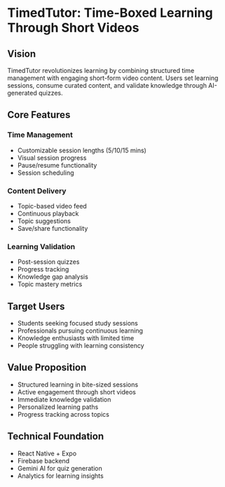 # TimedTutor: Time-Boxed Learning Through Short Videos

## Vision

TimedTutor revolutionizes learning by combining structured time management with engaging short-form video content. Users set learning sessions, consume curated content, and validate knowledge through AI-generated quizzes.

## Core Features

### Time Management

- Customizable session lengths (5/10/15 mins)
- Visual session progress
- Pause/resume functionality
- Session scheduling

### Content Delivery

- Topic-based video feed
- Continuous playback
- Topic suggestions
- Save/share functionality

### Learning Validation

- Post-session quizzes
- Progress tracking
- Knowledge gap analysis
- Topic mastery metrics

## Target Users

- Students seeking focused study sessions
- Professionals pursuing continuous learning
- Knowledge enthusiasts with limited time
- People struggling with learning consistency

## Value Proposition

- Structured learning in bite-sized sessions
- Active engagement through short videos
- Immediate knowledge validation
- Personalized learning paths
- Progress tracking across topics

## Technical Foundation

- React Native + Expo
- Firebase backend
- Gemini AI for quiz generation
- Analytics for learning insights
